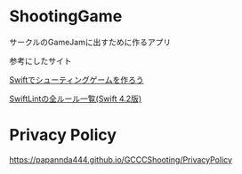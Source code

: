 # ShootingGame

サークルのGameJamに出すために作るアプリ 



参考にしたサイト

[Swiftでシューティングゲームを作ろう](https://qiita.com/snowman_mh/items/2fd30a06b49d412bde88)

[SwiftLintの全ルール一覧(Swift 4.2版)](https://qiita.com/uhooi/items/7f5d6cf2b240f60ba1ed)


# Privacy Policy

https://papannda444.github.io/GCCCShooting/PrivacyPolicy
